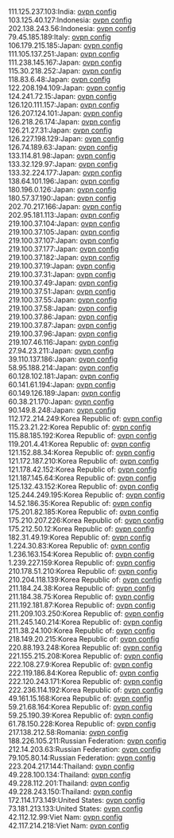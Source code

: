 111.125.237.103:India: [ovpn config](vpn/111_125_237_103.ovpn)  
103.125.40.127:Indonesia: [ovpn config](vpn/103_125_40_127.ovpn)  
202.138.243.56:Indonesia: [ovpn config](vpn/202_138_243_56.ovpn)  
79.45.185.189:Italy: [ovpn config](vpn/79_45_185_189.ovpn)  
106.179.215.185:Japan: [ovpn config](vpn/106_179_215_185.ovpn)  
111.105.137.251:Japan: [ovpn config](vpn/111_105_137_251.ovpn)  
111.238.145.167:Japan: [ovpn config](vpn/111_238_145_167.ovpn)  
115.30.218.252:Japan: [ovpn config](vpn/115_30_218_252.ovpn)  
118.83.6.48:Japan: [ovpn config](vpn/118_83_6_48.ovpn)  
122.208.194.109:Japan: [ovpn config](vpn/122_208_194_109.ovpn)  
124.241.72.15:Japan: [ovpn config](vpn/124_241_72_15.ovpn)  
126.120.111.157:Japan: [ovpn config](vpn/126_120_111_157.ovpn)  
126.207.124.101:Japan: [ovpn config](vpn/126_207_124_101.ovpn)  
126.218.26.174:Japan: [ovpn config](vpn/126_218_26_174.ovpn)  
126.21.27.31:Japan: [ovpn config](vpn/126_21_27_31.ovpn)  
126.227.198.129:Japan: [ovpn config](vpn/126_227_198_129.ovpn)  
126.74.189.63:Japan: [ovpn config](vpn/126_74_189_63.ovpn)  
133.114.81.98:Japan: [ovpn config](vpn/133_114_81_98.ovpn)  
133.32.129.97:Japan: [ovpn config](vpn/133_32_129_97.ovpn)  
133.32.224.177:Japan: [ovpn config](vpn/133_32_224_177.ovpn)  
138.64.101.196:Japan: [ovpn config](vpn/138_64_101_196.ovpn)  
180.196.0.126:Japan: [ovpn config](vpn/180_196_0_126.ovpn)  
180.57.37.190:Japan: [ovpn config](vpn/180_57_37_190.ovpn)  
202.70.217.166:Japan: [ovpn config](vpn/202_70_217_166.ovpn)  
202.95.181.113:Japan: [ovpn config](vpn/202_95_181_113.ovpn)  
219.100.37.104:Japan: [ovpn config](vpn/219_100_37_104.ovpn)  
219.100.37.105:Japan: [ovpn config](vpn/219_100_37_105.ovpn)  
219.100.37.107:Japan: [ovpn config](vpn/219_100_37_107.ovpn)  
219.100.37.177:Japan: [ovpn config](vpn/219_100_37_177.ovpn)  
219.100.37.182:Japan: [ovpn config](vpn/219_100_37_182.ovpn)  
219.100.37.19:Japan: [ovpn config](vpn/219_100_37_19.ovpn)  
219.100.37.31:Japan: [ovpn config](vpn/219_100_37_31.ovpn)  
219.100.37.49:Japan: [ovpn config](vpn/219_100_37_49.ovpn)  
219.100.37.51:Japan: [ovpn config](vpn/219_100_37_51.ovpn)  
219.100.37.55:Japan: [ovpn config](vpn/219_100_37_55.ovpn)  
219.100.37.58:Japan: [ovpn config](vpn/219_100_37_58.ovpn)  
219.100.37.86:Japan: [ovpn config](vpn/219_100_37_86.ovpn)  
219.100.37.87:Japan: [ovpn config](vpn/219_100_37_87.ovpn)  
219.100.37.96:Japan: [ovpn config](vpn/219_100_37_96.ovpn)  
219.107.46.116:Japan: [ovpn config](vpn/219_107_46_116.ovpn)  
27.94.23.211:Japan: [ovpn config](vpn/27_94_23_211.ovpn)  
39.110.137.186:Japan: [ovpn config](vpn/39_110_137_186.ovpn)  
58.95.188.214:Japan: [ovpn config](vpn/58_95_188_214.ovpn)  
60.128.102.181:Japan: [ovpn config](vpn/60_128_102_181.ovpn)  
60.141.61.194:Japan: [ovpn config](vpn/60_141_61_194.ovpn)  
60.149.126.189:Japan: [ovpn config](vpn/60_149_126_189.ovpn)  
60.38.21.170:Japan: [ovpn config](vpn/60_38_21_170.ovpn)  
90.149.8.248:Japan: [ovpn config](vpn/90_149_8_248.ovpn)  
112.172.214.249:Korea Republic of: [ovpn config](vpn/112_172_214_249.ovpn)  
115.23.21.22:Korea Republic of: [ovpn config](vpn/115_23_21_22.ovpn)  
115.88.185.192:Korea Republic of: [ovpn config](vpn/115_88_185_192.ovpn)  
119.201.4.41:Korea Republic of: [ovpn config](vpn/119_201_4_41.ovpn)  
121.152.88.34:Korea Republic of: [ovpn config](vpn/121_152_88_34.ovpn)  
121.172.187.210:Korea Republic of: [ovpn config](vpn/121_172_187_210.ovpn)  
121.178.42.152:Korea Republic of: [ovpn config](vpn/121_178_42_152.ovpn)  
121.187.145.64:Korea Republic of: [ovpn config](vpn/121_187_145_64.ovpn)  
125.132.43.152:Korea Republic of: [ovpn config](vpn/125_132_43_152.ovpn)  
125.244.249.195:Korea Republic of: [ovpn config](vpn/125_244_249_195.ovpn)  
14.52.186.35:Korea Republic of: [ovpn config](vpn/14_52_186_35.ovpn)  
175.201.82.185:Korea Republic of: [ovpn config](vpn/175_201_82_185.ovpn)  
175.210.207.226:Korea Republic of: [ovpn config](vpn/175_210_207_226.ovpn)  
175.212.50.12:Korea Republic of: [ovpn config](vpn/175_212_50_12.ovpn)  
182.31.49.19:Korea Republic of: [ovpn config](vpn/182_31_49_19.ovpn)  
1.224.30.83:Korea Republic of: [ovpn config](vpn/1_224_30_83.ovpn)  
1.236.163.154:Korea Republic of: [ovpn config](vpn/1_236_163_154.ovpn)  
1.239.227.159:Korea Republic of: [ovpn config](vpn/1_239_227_159.ovpn)  
210.178.51.210:Korea Republic of: [ovpn config](vpn/210_178_51_210.ovpn)  
210.204.118.139:Korea Republic of: [ovpn config](vpn/210_204_118_139.ovpn)  
211.184.24.38:Korea Republic of: [ovpn config](vpn/211_184_24_38.ovpn)  
211.184.38.75:Korea Republic of: [ovpn config](vpn/211_184_38_75.ovpn)  
211.192.181.87:Korea Republic of: [ovpn config](vpn/211_192_181_87.ovpn)  
211.209.103.250:Korea Republic of: [ovpn config](vpn/211_209_103_250.ovpn)  
211.245.140.214:Korea Republic of: [ovpn config](vpn/211_245_140_214.ovpn)  
211.38.24.100:Korea Republic of: [ovpn config](vpn/211_38_24_100.ovpn)  
218.149.20.215:Korea Republic of: [ovpn config](vpn/218_149_20_215.ovpn)  
220.88.193.248:Korea Republic of: [ovpn config](vpn/220_88_193_248.ovpn)  
221.155.215.208:Korea Republic of: [ovpn config](vpn/221_155_215_208.ovpn)  
222.108.27.9:Korea Republic of: [ovpn config](vpn/222_108_27_9.ovpn)  
222.119.186.84:Korea Republic of: [ovpn config](vpn/222_119_186_84.ovpn)  
222.120.243.171:Korea Republic of: [ovpn config](vpn/222_120_243_171.ovpn)  
222.236.114.192:Korea Republic of: [ovpn config](vpn/222_236_114_192.ovpn)  
49.161.15.168:Korea Republic of: [ovpn config](vpn/49_161_15_168.ovpn)  
59.21.68.164:Korea Republic of: [ovpn config](vpn/59_21_68_164.ovpn)  
59.25.190.39:Korea Republic of: [ovpn config](vpn/59_25_190_39.ovpn)  
61.78.150.228:Korea Republic of: [ovpn config](vpn/61_78_150_228.ovpn)  
217.138.212.58:Romania: [ovpn config](vpn/217_138_212_58.ovpn)  
188.226.105.211:Russian Federation: [ovpn config](vpn/188_226_105_211.ovpn)  
212.14.203.63:Russian Federation: [ovpn config](vpn/212_14_203_63.ovpn)  
79.105.80.14:Russian Federation: [ovpn config](vpn/79_105_80_14.ovpn)  
223.204.217.144:Thailand: [ovpn config](vpn/223_204_217_144.ovpn)  
49.228.100.134:Thailand: [ovpn config](vpn/49_228_100_134.ovpn)  
49.228.112.201:Thailand: [ovpn config](vpn/49_228_112_201.ovpn)  
49.228.243.150:Thailand: [ovpn config](vpn/49_228_243_150.ovpn)  
172.114.173.149:United States: [ovpn config](vpn/172_114_173_149.ovpn)  
73.181.213.133:United States: [ovpn config](vpn/73_181_213_133.ovpn)  
42.112.12.99:Viet Nam: [ovpn config](vpn/42_112_12_99.ovpn)  
42.117.214.218:Viet Nam: [ovpn config](vpn/42_117_214_218.ovpn)  
